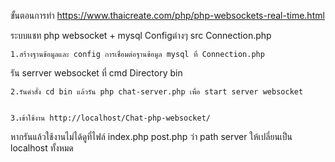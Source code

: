 ขั้นตอนการทำ https://www.thaicreate.com/php/php-websockets-real-time.html

ระบบแชท php websocket + mysql
Configต่างๆ src Connection.php

    1.สร้างฐานข้อมูลและ config การเชื่อมต่อฐานข้อมูล mysql ที่ Connection.php 

รัน serrver websocket ที่ cmd Directory bin 

    2.รันคำสั่ง cd bin แล้วรัน php chat-server.php เพื่อ start server websocket


    3.เข้าใช้งาน http://localhost/Chat-php-websocket/

หากรันแล้วใช้งานไม่ได้ดูที่ไฟล์ index.php post.php ว่า path server ให้เปลี่ยนเป็น localhost ทั้งหมด


